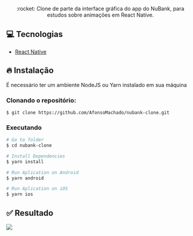 <p align="center">:rocket: Clone de parte da interface gráfica do app do NuBank, para estudos sobre animações em React Native.</p>

## :computer: Tecnologias
<ul>
  <li><a href="https://reactnative.dev/">React Native</a></li>
</ul>

## :fire: Instalação

É necessário ter um ambiente NodeJS ou Yarn instalado em sua máquina

### Clonando o repositório:

```
$ git clone https://github.com/AfonsoMachado/nubank-clone.git
```

### Executando

```bash
# Go to folder
$ cd nubank-clone

# Install Dependencies
$ yarn install

# Run Aplication on Android
$ yarn android

# Run Aplication on iOS
$ yarn ios
```

## :white_check_mark: Resultado

![](https://github.com/AfonsoMachado/nubank-clone/blob/master/nur.gif)
